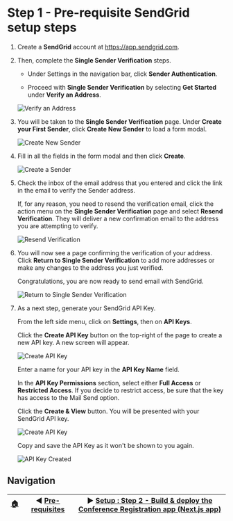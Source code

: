 # Step 1 - Pre-requisite SendGrid setup steps

1. Create a **SendGrid** account at <https://app.sendgrid.com>.

2. Then, complete the **Single Sender Verification** steps.

   - Under Settings in the navigation bar, click **Sender Authentication**.

   - Proceed with **Single Sender Verification** by selecting **Get Started** under **Verify an Address**.

   ![Verify an Address](../assets/setup-step-1/1.png)

3. You will be taken to the **Single Sender Verification** page. Under **Create your First Sender**, click **Create New Sender** to load a form modal.

   ![Create New Sender](../assets/setup-step-1/2.png)

4. Fill in all the fields in the form modal and then click **Create**.

   ![Create a Sender](../assets/setup-step-1/3.png)

5. Check the inbox of the email address that you entered and click the link in the email to verify the Sender address.

   If, for any reason, you need to resend the verification email, click the action menu on the **Single Sender Verification** page and select **Resend Verification**. They will deliver a new confirmation email to the address you are attempting to verify.

   ![Resend Verification](../assets/setup-step-1/4.png)

6. You will now see a page confirming the verification of your address. Click **Return to Single Sender Verification** to add more addresses or make any changes to the address you just verified.

   Congratulations, you are now ready to send email with SendGrid.

   ![Return to Single Sender Verification](../assets/setup-step-1/5.png)

7. As a next step, generate your SendGrid API Key.

   From the left side menu, click on **Settings**, then on **API Keys**.

   Click the **Create API Key** button on the top-right of the page to create a new API key. A new screen will appear.

   ![Create API Key](../assets/setup-step-1/6.png)

   Enter a name for your API key in the **API Key Name** field.

   In the **API Key Permissions** section, select either **Full Access** or **Restricted Access**. If you decide to restrict access, be sure that the key has access to the Mail Send option.

   Click the **Create & View** button. You will be presented with your SendGrid API key.

   ![Create API Key](../assets/setup-step-1/7.png)

   Copy and save the API Key as it won't be shown to you again.

   ![API Key Created](../assets/setup-step-1/8.png)

## Navigation

| [:house:](../../README.md) | :arrow_backward: [Pre-requisites](pre-requisites.md) | :arrow_forward: [Setup : Step 2 - Build & deploy the Conference Registration app (Next.js app)](step-2.md) |
| -------------------------- | ---------------------------------------------------- | ---------------------------------------------------------------------------------------------------------- |
